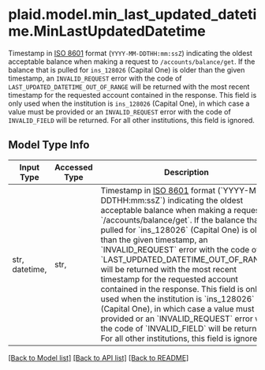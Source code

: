# plaid.model.min_last_updated_datetime.MinLastUpdatedDatetime

Timestamp in [ISO 8601](https://wikipedia.org/wiki/ISO_8601) format (`YYYY-MM-DDTHH:mm:ssZ`) indicating the oldest acceptable balance when making a request to `/accounts/balance/get`.  If the balance that is pulled for `ins_128026` (Capital One) is older than the given timestamp, an `INVALID_REQUEST` error with the code of `LAST_UPDATED_DATETIME_OUT_OF_RANGE` will be returned with the most recent timestamp for the requested account contained in the response.  This field is only used when the institution is `ins_128026` (Capital One), in which case a value must be provided or an `INVALID_REQUEST` error with the code of `INVALID_FIELD` will be returned. For all other institutions, this field is ignored.

## Model Type Info
Input Type | Accessed Type | Description | Notes
------------ | ------------- | ------------- | -------------
str, datetime,  | str,  | Timestamp in [ISO 8601](https://wikipedia.org/wiki/ISO_8601) format (&#x60;YYYY-MM-DDTHH:mm:ssZ&#x60;) indicating the oldest acceptable balance when making a request to &#x60;/accounts/balance/get&#x60;.  If the balance that is pulled for &#x60;ins_128026&#x60; (Capital One) is older than the given timestamp, an &#x60;INVALID_REQUEST&#x60; error with the code of &#x60;LAST_UPDATED_DATETIME_OUT_OF_RANGE&#x60; will be returned with the most recent timestamp for the requested account contained in the response.  This field is only used when the institution is &#x60;ins_128026&#x60; (Capital One), in which case a value must be provided or an &#x60;INVALID_REQUEST&#x60; error with the code of &#x60;INVALID_FIELD&#x60; will be returned. For all other institutions, this field is ignored. | value must conform to RFC-3339 date-time

[[Back to Model list]](../../README.md#documentation-for-models) [[Back to API list]](../../README.md#documentation-for-api-endpoints) [[Back to README]](../../README.md)

